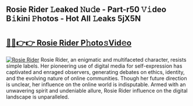 ## Rosie Rider 𝙻eaked 𝙽u𝚍e - Part-r50 𝚅𝚒deo B𝚒kini 𝙿hotos - Hot All 𝙻eaks 5jX5N

# <h2><a href="http://ld1thdv.urlbe.top/?page=Rosie+Rider">🔗🔗👉👉 Rosie Rider P𝚑oto𝚜Vid𝚎o</a></h2>

[![Rosie Rider](https://i.imgur.com/eBuTRDB.gif)](http://ld1thdv.urlbe.top/?page=Rosie+Rider)
Rosie Rider, an enigmatic and multifaceted character, resists simple labels. Her pioneering use of digital media for self-expression has captivated and enraged observers, generating debates on ethics, identity, and the evolving nature of online communities. Though her future direction is unclear, her influence on the online world is indisputable. Armed with an unwavering spirit and undeniable allure, Rosie Rider influence on the digital landscape is unparalleled.
